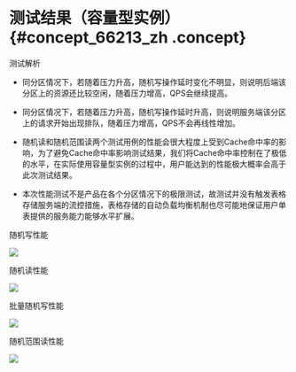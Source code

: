 # 测试结果（容量型实例） {#concept_66213_zh .concept}

测试解析

-   同分区情况下，若随着压力升高，随机写操作延时变化不明显，则说明后端该分区上的资源还比较空闲，随着压力增高，QPS会继续提高。

-   同分区情况下，若随着压力升高，随机写操作延时升高，则说明服务端该分区上的请求开始出现排队，随着压力增高，QPS不会再线性增加。

-   随机读和随机范围读两个测试用例的性能会很大程度上受到Cache命中率的影响，为了避免Cache命中率影响测试结果，我们将Cache命中率控制在了极低的水平，在实际使用容量型实例的过程中，用户能达到的性能极大概率会高于此次测试结果。

-   本次性能测试不是产品在各个分区情况下的极限测试，故测试并没有触发表格存储服务端的流控措施，表格存储的自动负载均衡机制也尽可能地保证用户单表提供的服务能力能够水平扩展。


随机写性能

![](http://static-aliyun-doc.oss-cn-hangzhou.aliyuncs.com/assets/img/20498/153804253012033_zh-CN.png)

随机读性能

![](http://static-aliyun-doc.oss-cn-hangzhou.aliyuncs.com/assets/img/20498/153804253012034_zh-CN.png)

批量随机写性能

![](http://static-aliyun-doc.oss-cn-hangzhou.aliyuncs.com/assets/img/20498/153804253012035_zh-CN.png)

随机范围读性能

![](http://static-aliyun-doc.oss-cn-hangzhou.aliyuncs.com/assets/img/20498/153804253112036_zh-CN.png)

